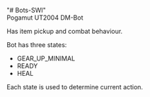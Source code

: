 "# Bots-SWI" <br>
Pogamut UT2004 DM-Bot

Has item pickup and combat behaviour.

Bot has three states: 
<ul>
  <li>GEAR_UP_MINIMAL</li>
   <li>READY</li>
  <li>HEAL</li>
</ul>
    
Each state is used to determine current action.
